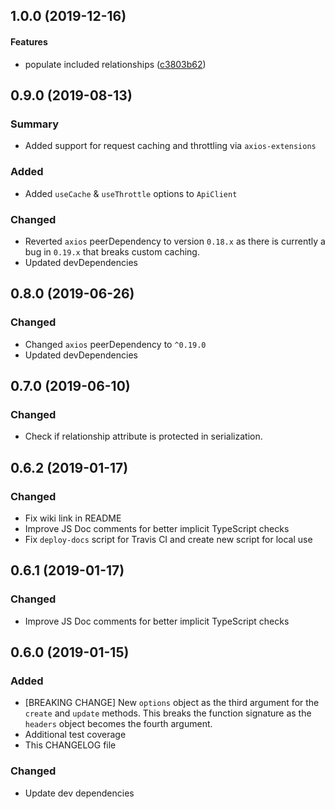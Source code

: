 <a name="1.0.0"></a>

## 1.0.0 (2019-12-16)

#### Features

- populate included relationships ([c3803b62](https://github.com/nerdstep/elide-jsonapi-client.git/commit/c3803b62))

## 0.9.0 (2019-08-13)

### Summary

- Added support for request caching and throttling via `axios-extensions`

### Added

- Added `useCache` & `useThrottle` options to `ApiClient`

### Changed

- Reverted `axios` peerDependency to version `0.18.x` as there is currently a bug in `0.19.x` that breaks custom caching.
- Updated devDependencies

## 0.8.0 (2019-06-26)

### Changed

- Changed `axios` peerDependency to `^0.19.0`
- Updated devDependencies

## 0.7.0 (2019-06-10)

### Changed

- Check if relationship attribute is protected in serialization.

## 0.6.2 (2019-01-17)

### Changed

- Fix wiki link in README
- Improve JS Doc comments for better implicit TypeScript checks
- Fix `deploy-docs` script for Travis CI and create new script for local use

## 0.6.1 (2019-01-17)

### Changed

- Improve JS Doc comments for better implicit TypeScript checks

## 0.6.0 (2019-01-15)

### Added

- [BREAKING CHANGE] New `options` object as the third argument for the `create` and `update` methods. This breaks the function signature as the `headers` object becomes the fourth argument.
- Additional test coverage
- This CHANGELOG file

### Changed

- Update dev dependencies
